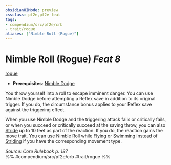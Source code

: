 ```yaml
---
obsidianUIMode: preview
cssclass: pf2e,pf2e-feat
tags:
- compendium/src/pf2e/crb
- trait/rogue
aliases: ["Nimble Roll (Rogue)"]
---
```

# Nimble Roll (Rogue)  *Feat 8*  
[rogue](Reference/Rules/Traits/rogue.md "Rogue Class Trait")  

- **Prerequisites**: [Nimble Dodge](nimble-dodge-rogue.md)

You throw yourself into a roll to escape imminent danger. You can use Nimble Dodge before attempting a Reflex save in addition to its original trigger. If you do, the circumstance bonus applies to your Reflex save against the triggering effect.

When you use Nimble Dodge and the triggering attack fails or critically fails, or when you succeed or critically succeed at the saving throw, you can also [Stride](stride.md) up to 10 feet as part of the reaction. If you do, the reaction gains the [move](move.md "Move Combat Trait") trait. You can use Nimble Roll while [Flying](Reference/Rules/Actions/fly.md) or [Swimming](swim.md) instead of [Striding](stride.md) if you have the corresponding movement type.

*Source: Core Rulebook p. 187*  
%% #compendium/src/pf2e/crb #trait/rogue %%